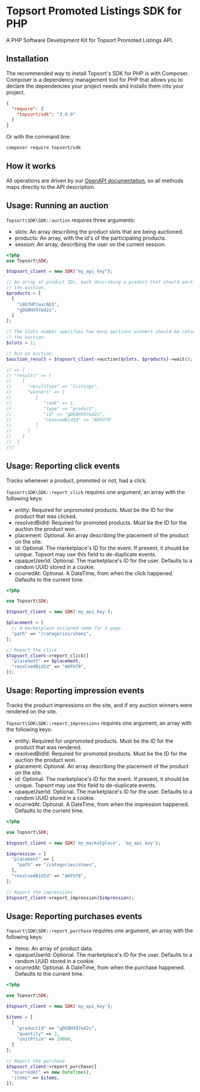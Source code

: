 # Topsort Promoted Listings SDK for PHP

A PHP Software Development Kit for Topsort Promoted Listings API.

## Installation

The recommended way to install Topsort's SDK for PHP is with Composer. Composer
is a dependency management tool for PHP that allows you to declare the
dependencies your project needs and installs them into your project.

```json
{
  "require": {
    "topsort/sdk": "3.0.0"
  }
}
```

Or with the command line:
```bash
composer require topsort/sdk
```

## How it works
All operations are driven by our [OpenAPI documentation](https://docs.topsort.com/openapi/topsort-reference/),
so all methods maps directly to the API description.

## Usage: Running an auction
`Topsort\SDK\SDK::auction` requires three arguments:

- slots: An array describing the product slots that are being auctioned.
- products: An array, with the id's of the participating products.
- session: An array, describing the user on the current session.


```php
<?php
use Topsort\SDK;

$topsort_client = new SDK("my_api_key");

// An array of product IDs, each describing a product that should participate in
// the auction.
$products = [
  [
    "i8bfHPJaxcAb3",
    "gDG0HV97ed2s",
  ]
];

// The Slots number specifies how many auctions winners should be returned for
// the auction.
$slots = 1;

// Run an auction.
$auction_result = $topsort_client->auction($slots, $products)->wait();

// => [
// "results" => [
//    [
//      "resultType" => "listings",
//      "winners" => [
//         [
//            "rank" => 1,
//            "type" => "product",
//            "id" => "gDG0HV97ed2s",
//            "resovedBidId" => "AKFU78"
//         ]
//      ]
//    ]
//  ]
//]
```


## Usage: Reporting click events
Tracks whenever a product, promoted or not, had a click.

`Topsort\SDK\SDK::report_click` requires one argument, an array with the following keys:

- entity: Required for unpromoted products. Must be the ID for the product that was clicked.
- resolvedBidId: Required for promoted products. Must be the ID for the auction the product won.
- placement: Optional. An array describing the placement of the product on the site.
- id: Optional. The marketplace's ID for the event. If present, it should be unique. Topsort may use this field to de-duplicate events.
- opaqueUserId: Optional. The marketplace's ID for the user. Defaults to a random UUID stored in a cookie.
- ocurredAt: Optional. A DateTime, from when the click happened. Defaults to the current time.

```php
<?php

use Topsort\SDK;

$topsort_client = new SDK('my_api_key');

$placement = [
  // A marketplace assigned name for a page.
  "path" => "/categories/shoes",
];

// Report the click
$topsort_client->report_click([
  "placement" => $placement,
  "resolvedBidId" => "AKFU78",
]);
```

## Usage: Reporting impression events
Tracks the product impressions on the site, and if any auction winners were
rendered on the site.

`Topsort\SDK\SDK::report_impressions` requires one argument, an array with the following keys:

- entity: Required for unpromoted products. Must be the ID for the product that was rendered.
- resolvedBidId: Required for promoted products. Must be the ID for the auction the product won.
- placement: Optional. An array describing the placement of the product on the site.
- id: Optional. The marketplace's ID for the event. If present, it should be unique. Topsort may use this field to de-duplicate events.
- opaqueUserId: Optional. The marketplace's ID for the user. Defaults to a random UUID stored in a cookie.
- ocurredAt: Optional. A DateTime, from when the impression happened. Defaults to the current time.

```php
<?php

use Topsort\SDK;

$topsort_client = new SDK('my_marketplace', 'my_api_key');

$impression = [
  "placement" => [
    "path" => "/categories/shoes",
  ],
  "resolvedBidId" => "AKFU78",
];

// Report the impressions
$topsort_client->report_impression($impression);
```

## Usage: Reporting purchases events


`Topsort\SDK\SDK::report_purchase` requires one argument, an array with the following keys:

- items: An array of product data.
- opaqueUserId: Optional. The marketplace's ID for the user. Defaults to a random UUID stored in a cookie.
- ocurredAt: Optional. A DateTime, from when the purchase happened. Defaults to the current time.

```php
<?php

use Topsort\SDK;

$topsort_client = new SDK('my_api_key');

$items = [
  [
    "productId" => "gDG0HV97ed2s",
    "quantity" => 2,
    "unitPrice" => 10000,
  ]
];

// Report the purchase
$topsort_client->report_purchase([
  "ocurredAt" => new DateTime(),
  "items" => $items,
]);
```
